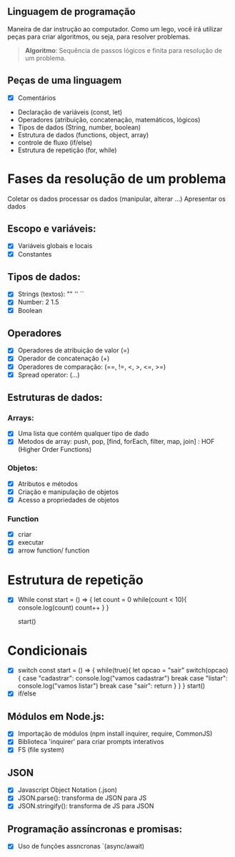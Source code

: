 ## Linguagem de programação

Maneira de dar instrução ao computador.
Como um lego, você irá utilizar peças para criar algoritmos, ou seja, para resolver problemas.
>   **Algoritmo**: Sequência de passos lógicos e finita para resolução de um problema.

## Peças de uma linguagem

- [x] Comentários
- Declaração de variáveis (const, let)
- Operadores (atribuição, concatenação, matemáticos, lógicos)
- Tipos de dados (String, number, boolean)
- Estrutura de dados (functions, object, array)
- controle de fluxo (if/else)
- Estrutura de repetição (for, while)

# Fases da resolução de um problema

Coletar os dados
processar os dados (manipular, alterar ...)
Apresentar os dados

## Escopo e variáveis:

- [x] Variáveis globais e locais
- [x] Constantes

## Tipos de dados:

- [x] Strings (textos): "" '' ``
- [x] Number: 2 1.5
- [x] Boolean

## Operadores

- [x] Operadores de atribuição de valor (=)
- [x] Operador de concatenação (+)
- [x] Operadores de comparação: (==, !=, <, >, <=, >=)
- [x] Spread operator: (...)

## Estruturas de dados:

### Arrays:

- [x] Uma lista que contém qualquer tipo de dado
- [x] Metodos de array: push, pop, [find, forEach, filter, map, join] : HOF (Higher Order Functions)

### Objetos:

- [x] Atributos e métodos
- [x] Criação e manipulação de objetos
- [x] Acesso a propriedades de objetos

### Function
- [x] criar
- [x] executar
- [x] arrow function/ function

# Estrutura de repetição
- [x] While
    const start = () => {
        let count = 0
        while(count < 10){
        console.log(count)
        count++
        }
    }

    start()

# Condicionais
- [x] switch
    const start = () => {
        while(true){
            let opcao = "sair"
            switch(opcao) {
                case "cadastrar":
                    console.log("vamos cadastrar")
                    break
                case "listar":
                    console.log("vamos listar")
                    break
                case "sair":
                    return
            }
        }
    }
    start()
- [x] if/else

## Módulos em Node.js:
- [x] Importação de módulos (npm install inquirer, require, CommonJS)
- [x] Biblioteca 'inquirer' para criar prompts interativos
- [x] FS (file system)

## JSON
- [x] Javascript Object Notation (.json)
- [x] JSON.parse(): transforma de JSON para JS
- [x] JSON.stringify(): transforma de JS para JSON

## Programação assíncronas e promisas:

- [x] Uso de funções assncronas ´(async/await)
